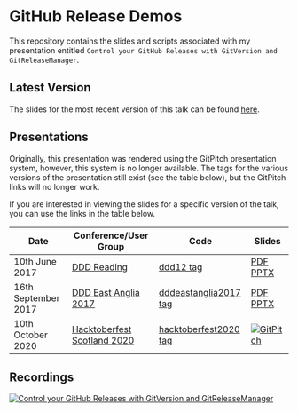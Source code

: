 # GitHub Release Demos

This repository contains the slides and scripts associated with my presentation entitled `Control your GitHub Releases with GitVersion and GitReleaseManager`.

## Latest Version

The slides for the most recent version of this talk can be found [here](https://gep13-talks.github.io/GitHubReleaseDemos/).

## Presentations

Originally, this presentation was rendered using the GitPitch presentation system, however, this system is no longer available. The tags for the various versions of the presentation still exist (see the table below), but the GitPitch links will no longer work.

If you are interested in viewing the slides for a specific version of the talk, you can use the links in the table below.

| Date                     | Conference/User Group                                      | Code                                                                                                      | Slides                                                                                                                                                                                                                                  |
|--------------------------|------------------------------------------------------------|-----------------------------------------------------------------------------------------------------------|-----------------------------------------------------------------------------------------------------------------------------------------------------------------------------------------------------------------------------------------|
| 10th June 2017           | [DDD Reading](https://developerdeveloperdeveloper.com/)    | [ddd12 tag](https://github.com/gep13-talks/GitHubReleaseDemos/releases/tag/ddd12)                         | [PDF](https://raw.githubusercontent.com/gep13-talks/GitHubReleaseDemos/e367af566ed8078de7104a013dca393f38f29e4a/PITCHME.pdf) [PPTX](https://raw.githubusercontent.com/gep13-talks/GitHubReleaseDemos/e367af566ed8078de7104a013dca393f38f29e4a/PITCHME.pptx) |
| 16th September 2017      | [DDD East Anglia 2017](https://www.dddeastanglia.com/)     | [dddeastanglia2017 tag](https://github.com/gep13-talks/GitHubReleaseDemos/releases/tag/dddeastanglia2017) | [PDF](https://raw.githubusercontent.com/gep13-talks/GitHubReleaseDemos/37dc0610fea3444728dd2a9ccdef1f60797734dd/PITCHME.pdf) [PPTX](https://raw.githubusercontent.com/gep13-talks/GitHubReleaseDemos/37dc0610fea3444728dd2a9ccdef1f60797734dd/PITCHME.pptx) |
| 10th October 2020        | [Hacktoberfest Scotland 2020](https://hacktoberfest.scot/) | [hacktoberfest2020 tag](https://github.com/gep13-talks/GitHubReleaseDemos/releases/tag/hacktoberfest2020) | [![GitPitch](https://gitpitch.com/assets/badge.svg)](https://gitpitch.com/gep13-talks/GitHubReleaseDemos/hacktoberfest2020) |

## Recordings

[![Control your GitHub Releases with GitVersion and GitReleaseManager](https://img.youtube.com/vi/SlM02V1tkSc/0.jpg)](https://www.youtube.com/watch?v=SlM02V1tkSc)
